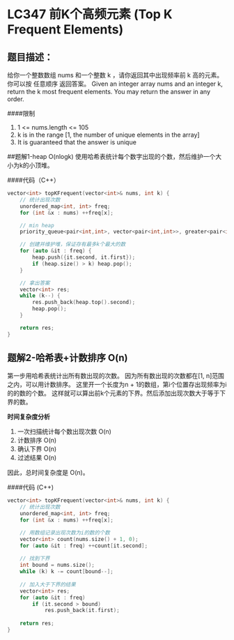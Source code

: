 # LC347 前K个高频元素 (Top K Frequent Elements)

## 题目描述：
给你一个整数数组 nums 和一个整数 k ，请你返回其中出现频率前 k 高的元素。你可以按 任意顺序 返回答案。
Given an integer array nums and an integer k, return the k most frequent elements. You may return the answer in any order.

####限制
1. 1 <= nums.length <= 105
2. k is in the range [1, the number of unique elements in the array]
3. It is guaranteed that the answer is unique

##题解1-heap O(nlogk)
使用哈希表统计每个数字出现的个数，然后维护一个大小为k的小顶堆。

####代码（C++）
```cpp
vector<int> topKFrequent(vector<int>& nums, int k) {
    // 统计出现次数
    unordered_map<int, int> freq;
    for (int &x : nums) ++freq[x];

    // min heap
    priority_queue<pair<int,int>, vector<pair<int,int>>, greater<pair<int,int>>> heap;

    // 创建并维护堆，保证存有最多k个最大的数
    for (auto &it : freq) {
        heap.push({it.second, it.first});
        if (heap.size() > k) heap.pop();
    }

    // 拿出答案
    vector<int> res;
    while (k--) {
        res.push_back(heap.top().second);
        heap.pop();
    }

    return res;
}
```

## 题解2-哈希表+计数排序 O(n)
第一步用哈希表统计出所有数出现的次数。
因为所有数出现的次数都在[1, n]范围之内，可以用计数排序。
这里开一个长度为n + 1的数组，第i个位置存出现频率为i的的数的个数。
这样就可以算出前k个元素的下界。然后添加出现次数大于等于下界的数。

**时间复杂度分析**
1. 一次扫描统计每个数出现次数 O(n)
2. 计数排序 O(n)
3. 确认下界 O(n)
4. 过滤结果 O(n)

因此，总时间复杂度是 O(n)。

####代码 (C++)
```cpp
vector<int> topKFrequent(vector<int>& nums, int k) {
    // 统计出现次数
    unordered_map<int, int> freq;
    for (int &x : nums) ++freq[x];

    // 用数组记录出现次数为i的数的个数
    vector<int> count(nums.size() + 1, 0);
    for (auto &it : freq) ++count[it.second];
    
    // 找到下界
    int bound = nums.size();
    while (k) k -= count[bound--];
    
    // 加入大于下界的结果
    vector<int> res;
    for (auto &it : freq)
        if (it.second > bound)
            res.push_back(it.first);
    
    return res;
}
```
